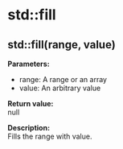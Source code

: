 # std::fill

## std::fill(range, value)

**Parameters:** 
* range: A range or an array
* value: An arbitrary value

**Return value:**   
null  

**Description:**     
Fills the range with value.

